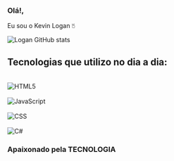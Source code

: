 ### Olá!, 
Eu sou o Kevin Logan 🖔


![Logan GitHub stats](https://github-readme-stats.vercel.app/api?username=KevinLGomes&show_icons=true&theme=dark)

## Tecnologias que utilizo no dia a dia:

<div style="display: inline_block" ><br/>
    <img align="center" alt="HTML5" src="https://img.shields.io/badge/HTML-239120?style=for-the-badge&logo=html5&logoColor=white"
</div>

<div style="display: inline_block" ><br/>
    <img align="center" alt="JavaScript" src="https://img.shields.io/badge/JavaScript-F7DF1E?style=for-the-badge&logo=javascript&logoColor=black" />
</div>

<div style="display: inline_block" ><br/>
 <img align="center" alt="CSS" src="https://img.shields.io/badge/CSS3-1572B6?style=for-the-badge&logo=css3&logoColor=white" />

</div>
<div style="display: inline_block" ><br/>
 <img align="center" alt="C#" src="https://img.shields.io/badge/C%23-239120?style=for-the-badge&logo=c-sharp&logoColor=white" />

</div>

### Apaixonado pela TECNOLOGIA 
